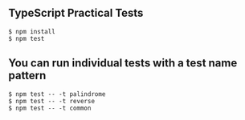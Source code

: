 ## TypeScript Practical Tests

```
$ npm install
$ npm test
```

## You can run individual tests with a test name pattern

```
$ npm test -- -t palindrome
$ npm test -- -t reverse
$ npm test -- -t common
```
